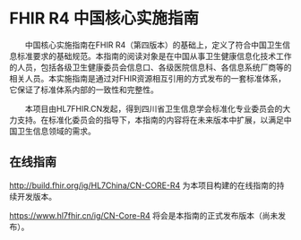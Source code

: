 # FHIR R4 中国核心实施指南

&emsp;&emsp;中国核心实施指南在FHIR R4（第四版本）的基础上，定义了符合中国卫生信息标准要求的基础规范。本指南的阅读对象是在中国从事卫生健康信息化技术工作的人员，包括各级卫生健康委员会信息口、各级医院信息科、各信息系统厂商等的相关人员。本实施指南是通过对FHIR资源相互引用的方式发布的一套标准体系，它保证了标准体系内部的一致性和完整性。

&emsp;&emsp;本项目由HL7FHIR.CN发起，得到四川省卫生信息学会标准化专业委员会的大力支持。在标准化委员会的指导下，本指南的内容将在未来版本中扩展，以满足中国卫生信息领域的需求。

## 在线指南

http://build.fhir.org/ig/HL7China/CN-CORE-R4 为本项目构建的在线指南的持续开发版本。


https://www.hl7fhir.cn/ig/CN-Core-R4 将会是本指南的正式发布版本（尚未发布）。
